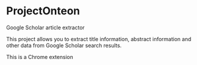 # ProjectOnteon
Google Scholar article extractor

This project allows you to extract title information, abstract information and other data from Google Scholar search results.

This is a Chrome extension

